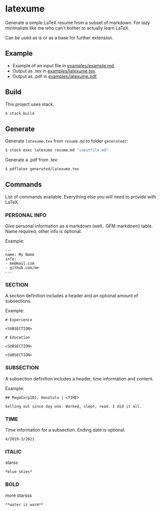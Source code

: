 # latexume

Generate a simple LaTeX resume from a subset of markdown.
For lazy minimalists like me who can't bother to actually learn LaTeX.

Can be used as is or as a base for further extension.

## Example

- Example of an input file in [examples/example.md](examples/example.md).
- Output as .tex in [examples/latexume.tex](examples/latexume.tex).
- Output as .pdf in [examples/latexume.pdf](examples/latexume.pdf).

## Build

This project uses stack.

```bash
$ stack build
```

## Generate

Generate `latexume.tex` from `resume.md` to folder `generated/`:

```bash
$ stack exec latexume resume.md "inputfile.md"
```

Generate a .pdf from .tex:
```bash
$ pdflatex generated/latexume.tex
```

## Commands

List of commands available.
Everything else you will need to provide with LaTeX.

### PERSONAL INFO

Give personal information as a markdown (well.. GFM markdown) table.
Name required, other info is optional.

Example:
```
---
name: My Name
info:
- me@mail.com
- github.com/me
---
```

### SECTION

A section definition includes a header and an optional amount of subsections.

Example:
```
# Experience

<SUBSECTION>

# Education

<SUBSECTION>

<SUBSECTION>

```

### SUBSECTION

A subsection definition includes a header, time information and content.

Example:
```
## MegaCorp101, Honolulu | <TIME>

Selling out since day one. Worked, slept, read. I did it all.

```

### TIME

Time information for a subsection.
Ending date is optional.

```
4/2019-3/2021
```

### ITALIC

starss

```
*blue skies*
```

### BOLD

more starsss

```
**water is warm**
```
